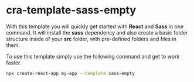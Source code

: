 # cra-template-sass-empty

With this template you will quickly get started with **React** and **Sass** in one command. It will install the **sass** dependency and also create a basic folder structure inside of your **src** folder, with pre-defined folders and files in them.

To use this template simply use the following command and get to work faster.

```sh
npx create-react-app my-app --template sass-empty
```
